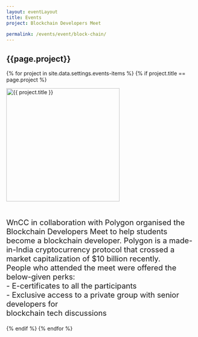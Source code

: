 ```yaml
---
layout: eventLayout
title: Events
project: Blockchain Developers Meet
    
permalink: /events/event/block-chain/
---
```


<h2 class="display1 m-3 p-3 text-center">{{page.project}}</h2>

{% for project in site.data.settings.events-items %}
{% if project.title == page.project %}
<div>
    <img src="{{ site.baseurl }}/{{ project.image }}"  width = "300" height="300" alt="{{ project.title }}" class="border rounded img-soc">
</div>

<div>
    <p class="display3" style = "font-size:20px;" >
      <br>
WnCC in collaboration with Polygon organised the Blockchain Developers
Meet to help students become a blockchain developer. 
Polygon is a made-in-India cryptocurrency protocol that crossed a market
capitalization of $10 billion recently.
<br> People who attended
the meet were offered the below-given perks:
<br>
   - E-certificates to all the participants
<br>
   - Exclusive access to a private group with senior developers for
<br>
     blockchain tech discussions

</p>
</div>
{% endif %}
{% endfor %}
